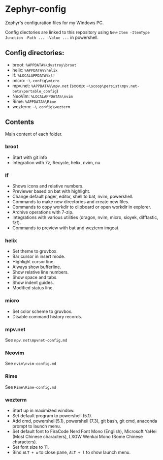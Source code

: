 # Zephyr-config

Zephyr's configuration files for my Windows PC.

Config diectories are linked to this repository using `New-Item -ItemType Junction -Path ... -Value ...` in powershell.

## Config directories:

- broot: `%APPDATA%\dystroy\broot`
- helix: `%APPDATA%\helix`
- lf: `%LOCALAPPDATA%\lf`
- micro: `~\.config\micro`
- mpv.net: `%APPDATA%\mpv.net` (scoop: `~\scoop\persist\mpv.net-beta\portable_config`)
- NeoVim: `%LOCALAPPDATA%\nvim`
- Rime: `%APPDATA%\Rime`
- wezterm: `~\.config\wezterm`

## Contents

Main content of each folder.

### broot

- Start with git info
- Integration with 7z, Recycle, helix, nvim, nu

### lf

- Shows icons and relative numbers.
- Previewer based on bat with highlight.
- Change default pager, editor, shell to bat, nvim, powershell.
- Commands to make new directories and create new files.
- Commands to copy workdir to clipboard or open workdir in explorer.
- Archive operations with 7-zip.
- Integrations with various utilities (dragon, nvim, micro, sioyek, difftastic, fzf).
- Commands to preview with bat and wezterm imgcat.

### helix

- Set theme to gruvbox.
- Bar cursor in insert mode.
- Highlight cursor line.
- Always show bufferline.
- Show relative line numbers.
- Show space and tabs.
- Show indent guides.
- Modified status line.

### micro

- Set color scheme to gruvbox.
- Disable command history records.

### mpv.net

See `mpv.net\mpvnet-config.md`

### Neovim

See `nvim\nvim-config.md`

### Rime

See `Rime\Rime-config.md`

### wezterm

- Start up in maximized window.
- Set default program to powershell (5.1).
- Add cmd, powershell(5.1), powershell (7.3), git bash, git cmd, anaconda prompt to launch menu.
- Set default font to FiraCode Nerd Font Mono (English), Microsoft YaHei (Most Chinese characters), LXGW Wenkai Mono (Some Chinese characters).
- Set font size to 11.
- Bind `ALT + w` to close pane, `ALT + l` to show launch menu.

